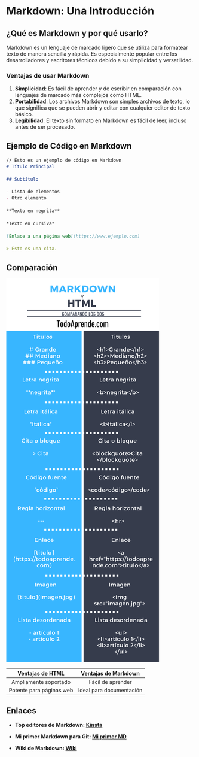 # Markdown: Una Introducción

## ¿Qué es Markdown y por qué usarlo?

Markdown es un lenguaje de marcado ligero que se utiliza para formatear texto de manera sencilla y rápida. Es especialmente popular entre los desarrolladores y escritores técnicos debido a su simplicidad y versatilidad.

### Ventajas de usar Markdown

1. **Simplicidad**: Es fácil de aprender y de escribir en comparación con lenguajes de marcado más complejos como HTML.
2. **Portabilidad**: Los archivos Markdown son simples archivos de texto, lo que significa que se pueden abrir y editar con cualquier editor de texto básico.
3. **Legibilidad**: El texto sin formato en Markdown es fácil de leer, incluso antes de ser procesado.

## Ejemplo de Código en Markdown

```markdown
// Esto es un ejemplo de código en Markdown
# Título Principal

## Subtítulo

- Lista de elementos
- Otro elemento

**Texto en negrita**

*Texto en cursiva*

[Enlace a una página web](https://www.ejemplo.com)

> Esto es una cita.


```

## Comparación

![HTML imagen](/markdown.png "HTML imagen")

|     Ventajas de HTML     |   Ventajas de Markdown   |
| :----------------------: | :----------------------: |
|  Ampliamente soportado   |    Fácil de aprender     |
| Potente para páginas web | Ideal para documentación |

## Enlaces

- **Top editores de Markdown: [Kinsta](https://kinsta.com/es/blog/editores-markdown/)**

- **Mi primer Markdown para Git: [Mi primer MD](https://github.com/blkshhh/gitAliasBye)**

- **Wiki de Markdown: [Wiki](https://es.wikipedia.org/wiki/Markdown)**
